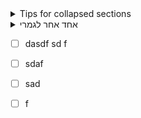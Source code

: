 <details>

<summary>Tips for collapsed sections</summary>

### You can add a header

You can add text within a collapsed section. 

You can add an image or a code block, too.
:joy:
```bash
   echo "welcome Green hats"
```

![example image](spiderman.png)

</details>

<details>


<summary>אחד אחר לגמרי </summary>

זה עובד החרא הזה ?!

:joy::joy::joy::joy::joy:

</details>

- [ ] dasdf sd f
  
- [ ] sdaf
  
- [ ] sad
  
- [ ] f